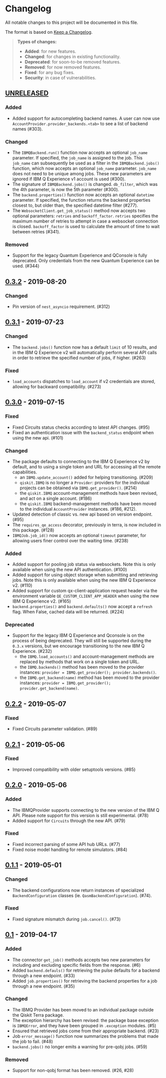 # Changelog

All notable changes to this project will be documented in this file.

The format is based on [Keep a Changelog].

> **Types of changes:**
>
> - **Added**: for new features.
> - **Changed**: for changes in existing functionality.
> - **Deprecated**: for soon-to-be removed features.
> - **Removed**: for now removed features.
> - **Fixed**: for any bug fixes.
> - **Security**: in case of vulnerabilities.


## [UNRELEASED]

### Added

- Added support for autocompleting backend names. A user can now use 
  `AccountProvider.provider_backends.<tab>` to see a list of backend
  names (\#303).

### Changed

- The `IBMQBackend.run()` function now accepts an optional `job_name` parameter.
  If specified, the `job_name` is assigned to the job. This `job_name` can 
  subsequently be used as a filter in the `IBMQBackend.jobs()` function, which
  now accepts an optional `job_name` parameter. `job_name` does not need to be 
  unique among jobs. These new parameters are ignored if IBM Q Experience 
  v1 account is used (\#300).
- The signature of `IBMQBackend.jobs()` is changed. `db_filter`, which was the 
  4th parameter, is now the 5th parameter (\#300).
- The `backend.properties()` function now accepts an optional `datetime` 
  parameter. If specified, the function returns the backend properties closest 
  to, but older than, the specified datetime filter (\#277).
- The `WebsocketClient.get_job_status()` method now accepts two optional 
  parameters: `retries` and `backoff_factor`. `retries` specifies the 
  maximum number of retries to attempt in case a websocket connection 
  is closed. `backoff_factor` is used to calculate the amount of time to 
  wait between retries (\#341).

### Removed

- Support for the legacy Quantum Experience and QConsole is fully deprecated.
  Only credentials from the new Quantum Experience can be used. (\#344)


## [0.3.2] - 2019-08-20

### Changed

- Pin version of `nest_asyncio` requirement. (\#312)

## [0.3.1] - 2019-07-23

### Changed

- The `backend.jobs()` function now has a default `limit` of 10 results, and
  in the IBM Q Experience v2 will automatically perform several API calls in
  order to retrieve the specified number of jobs, if higher. (\#263)

### Fixed

- `load_accounts` dispatches to `load_account` if v2 credentials are stored,
  allowing for backward compatibility. (\#273)

## [0.3.0] - 2019-07-15

### Fixed

- Fixed Circuits status checks according to latest API changes. (\#95)
- Fixed an authentication issue with the `backend_status` endpoint when using
  the new api. (\#101)

### Changed

- The package defaults to connecting to the IBM Q Experience v2 by default, and
  to using a single token and URL for accessing all the remote capabilities.
  - an `IBMQ.update_account()` added for helping transitioning. (\#209)
  - `qiskit.IBMQ` is no longer a `Provider`: providers for the individual
    projects can be obtained via `IBMQ.get_provider()`. (\#214)
  - the `qiskit.IBMQ` account-management methods have been revised, and act
    on a single account. (\#186)
  - the `qiskit.IBMQ` backend-management methods have been moved to the
    individual `AccountProvider` instances. (\#186, \#212).
- Updated detection of classic vs. new api based on version endpoint. (\#95)
- The `requires_qe_access` decorator, previously in terra, is now included in
  this package. (\#128)
- `IBMQJob.job_id()` now accepts an optional `timeout` parameter, for allowing
  users finer control over the waiting time. (\#238)

### Added

- Added support for pooling job status via websockets. Note this is only
  available when using the new API authentication. (\#100)
- Added support for using object storage when submitting and retrieving
  jobs. Note this is only available when using the new IBM Q Experience
  v2. (\#110)
- Added support for custom qx-client-application request header via the environment
  variable `QE_CUSTOM_CLIENT_APP_HEADER` when using the new IBM Q Experience
  v2. (\#165)
- `backend.properties()` and `backend.defaults()` now accept a `refresh` flag.
  When False, cached data will be returned. (\#224)

### Deprecated

- Support for the legacy IBM Q Experience and Qconsole is on the process of
  being deprecated. They will still be supported during the `0.3.x` versions,
  but we encourage transitioning to the new IBM Q Experience. (\#232)
  - the `IBMQ.load_accounts()` and account-management methods are replaced by
    methods that work on a single token and URL.
  - the `IBMQ.backends()` method has been moved to the provider instances:
    `provider = IBMQ.get_provider(); provider.backends()`.
  - the `IBMQ.get_backend(name)` method has been moved to the provider
    instances: `provider = IBMQ.get_provider(); provider.get_backend(name)`.

## [0.2.2] - 2019-05-07

### Fixed

- Fixed Circuits parameter validation. (\#89)


## [0.2.1] - 2019-05-06

### Fixed

- Improved compatibility with older setuptools versions. (\#85)


## [0.2.0] - 2019-05-06

### Added

- The IBMQProvider supports connecting to the new version of the IBM Q API.
  Please note support for this version is still experimental. (\#78)
- Added support for `Circuits` through the new API. (\#79)

### Fixed

- Fixed incorrect parsing of some API hub URLs. (\#77)
- Fixed noise model handling for remote simulators. (\#84)


## [0.1.1] - 2019-05-01

### Changed

- The backend configurations now return instances of specialized
  `BackendConfiguration` classes (ie. `QasmBackendConfiguration`). (\#74).

### Fixed

- Fixed signature mismatch during `job.cancel()`. (\#73)


## [0.1] - 2019-04-17

### Added

- The connector `get_job()` methods accepts two new parameters for including
  and excluding specific fields from the response. (\#6)
- Added `backend.defauls()` for retrieving the pulse defaults for a backend
  through a new endpoint. (\#33)
- Added `job.properties()` for retrieving the backend properties for a job
  through a new endpoint. (\#35)

### Changed

- The IBMQ Provider has been moved to an individual package outside the Qiskit
  Terra package.
- The exception hierarchy has been revised: the package base exception is
  `IBMQError`, and they have been grouped in `.exception` modules. (\#5)
- Ensured that retrieved jobs come from their appropriate backend. (\#23)
- Job `error_message()` function now summarizes the problems that made the job
  to fail. (\#48)
- `backend.jobs()` no longer emits a warning for pre-qobj jobs. (\#59)

### Removed

- Support for non-qobj format has been removed. (\#26, \#28)


[UNRELEASED]: https://github.com/Qiskit/qiskit-ibmq-provider/compare/0.3.2...HEAD
[0.3.2]: https://github.com/Qiskit/qiskit-ibmq-provider/compare/0.3.1...0.3.2
[0.3.1]: https://github.com/Qiskit/qiskit-ibmq-provider/compare/0.3.0...0.3.1
[0.3.0]: https://github.com/Qiskit/qiskit-ibmq-provider/compare/0.2.2...0.3.0
[0.2.2]: https://github.com/Qiskit/qiskit-ibmq-provider/compare/0.2.1...0.2.2
[0.2.1]: https://github.com/Qiskit/qiskit-ibmq-provider/compare/0.2.0...0.2.1
[0.2.0]: https://github.com/Qiskit/qiskit-ibmq-provider/compare/0.1.1...0.2.0
[0.1.1]: https://github.com/Qiskit/qiskit-ibmq-provider/compare/0.1...0.1.1
[0.1]: https://github.com/Qiskit/qiskit-ibmq-provider/compare/104d524...0.1

[Keep a Changelog]: http://keepachangelog.com/en/1.0.0/
